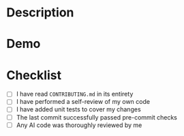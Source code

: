 # Description
<!-- Please include a summary of the change -->
<!-- Any details that you think are important to review this PR? -->
<!-- What issue/PR is it related to? Add appropriate closing keywords like Closing #123 -->

# Demo
<!-- Add a screenshot or a video demonstration when possible -->

# Checklist

- [ ] I have read `CONTRIBUTING.md` in its entirety
- [ ] I have performed a self-review of my own code
- [ ] I have added unit tests to cover my changes
- [ ] The last commit successfully passed pre-commit checks
- [ ] Any AI code was thoroughly reviewed by me
